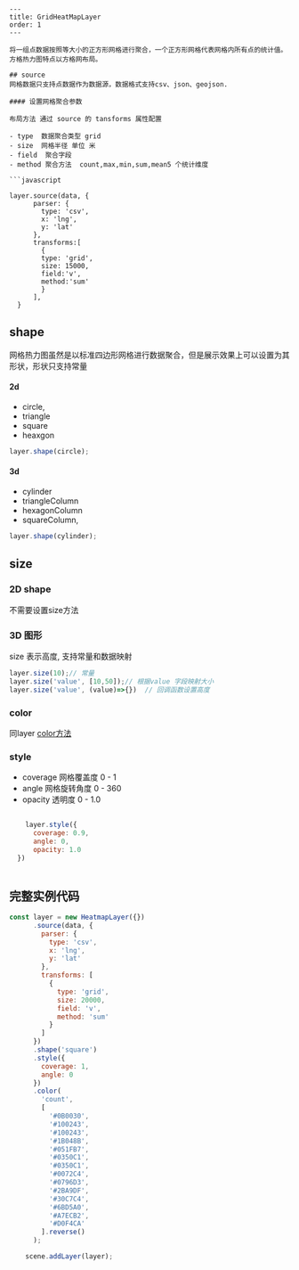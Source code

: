 ```
---
title: GridHeatMapLayer
order: 1
---

将一组点数据按照等大小的正方形网格进行聚合，一个正方形网格代表网格内所有点的统计值。方格热力图特点以方格网布局。

## source
网格数据只支持点数据作为数据源，数据格式支持csv、json、geojson.

#### 设置网格聚合参数

布局方法 通过 source 的 tansforms 属性配置

- type  数据聚合类型 grid
- size  网格半径 单位 米
- field  聚合字段
- method 聚合方法  count,max,min,sum,mean5 个统计维度

```javascript

layer.source(data, {
      parser: {
        type: 'csv',
        x: 'lng',
        y: 'lat'
      },
      transforms:[
        {
        type: 'grid',
        size: 15000,
        field:'v',
        method:'sum'
        }
      ],
  }

```
## shape

网格热力图虽然是以标准四边形网格进行数据聚合，但是展示效果上可以设置为其形状，形状只支持常量

#### 2d

- circle,
- triangle
- square
- heaxgon 

```javascript
layer.shape(circle);

```

#### 3d

- cylinder
- triangleColumn
- hexagonColumn
- squareColumn,

```javascript
layer.shape(cylinder);

```

## size

### 2D shape 

 不需要设置size方法

### 3D 图形 

  size 表示高度, 支持常量和数据映射

```javascript
layer.size(10);// 常量
layer.size('value', [10,50]);// 根据value 字段映射大小
layer.size('value', (value)=>{})  // 回调函数设置高度

```
### color

同layer [color方法](../layer/#color)

### style

- coverage 网格覆盖度  0 - 1
- angle 网格旋转角度   0 - 360
- opacity 透明度  0 - 1.0

```javascript
  
    layer.style({
      coverage: 0.9,
      angle: 0,
      opacity: 1.0
  })
  
```

## 完整实例代码

```javascript
const layer = new HeatmapLayer({})
      .source(data, {
        parser: {
          type: 'csv',
          x: 'lng',
          y: 'lat'
        },
        transforms: [
          {
            type: 'grid',
            size: 20000,
            field: 'v',
            method: 'sum'
          }
        ]
      })
      .shape('square')
      .style({
        coverage: 1,
        angle: 0
      })
      .color(
        'count',
        [
          '#0B0030',
          '#100243',
          '#100243',
          '#1B048B',
          '#051FB7',
          '#0350C1',
          '#0350C1',
          '#0072C4',
          '#0796D3',
          '#2BA9DF',
          '#30C7C4',
          '#6BD5A0',
          '#A7ECB2',
          '#D0F4CA'
        ].reverse()
      );

    scene.addLayer(layer);
```




